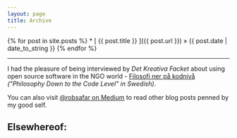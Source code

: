 ```yaml
---
layout: page
title: Archive
---
```


<div class="articlelist">
{% for post in site.posts %}
* [ {{ post.title }} ]({{ post.url }}) &raquo; {{ post.date | date_to_string }}
{% endfor %}
</div>

<hr>

I had the pleasure of being interviewed by *Det Kreativa Facket* about using open source software in the NGO world - [Filosofi ner på kodnivå](http://www.dik.se/nyheter/2014/okt/filosofi-ner-paa-kodnivaa/) *("Philosophy Down to the Code Level" in Swedish)*.

You can also visit [@robsafar on Medium](http://medium.com/@robsafar) to read other blog posts penned by my good self.


<div id="feed"><h2>Elsewhereof:</h2></div>

<!-- Get the RSS API from the horse's mouth: https://developers.google.com/feed/v1/devguide -->
<script type="text/javascript" src="https://www.google.com/jsapi"></script>
<script type="text/javascript">
google.load("feeds", "1");
function initialize() {
var feed = new google.feeds.Feed("http://medium.com/feed/@robsafar");
feed.load(function(result) {
if (!result.error) {
var container = document.getElementById("feed");
for (var i = 0; i < result.feed.entries.length; i++) {
var entry = result.feed.entries[i];
var div = document.createElement("div");
div.className = "feedMedium";
var link = div.appendChild(document.createElement("a"));
link.href = entry.link;
link.appendChild(document.createTextNode(entry.title));
var span = div.appendChild(document.createElement("span"));
var info = entry.contentSnippet.replace("Continue reading on Medium", "");
span.innerHTML = ' - ' + info;
container.appendChild(div);
}
}
});
}
google.setOnLoadCallback(initialize);
</script>